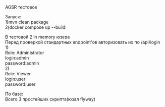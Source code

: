 AGSR тестовое  

Запуск:  
1)mvn clean package  
2)docker compose up --build  
  
В тестовой 2 in memory юзера  
Перед проверкой стандартных endpoint'ов авторизовать их по /api/login  
1)  
Role: Administrator  
login:admin  
password:admin  
2)  
Role: Viewer  
login:user  
password:user  
  
По базе:  
Всего 3 простейших скрипта(юзал flyway)  
